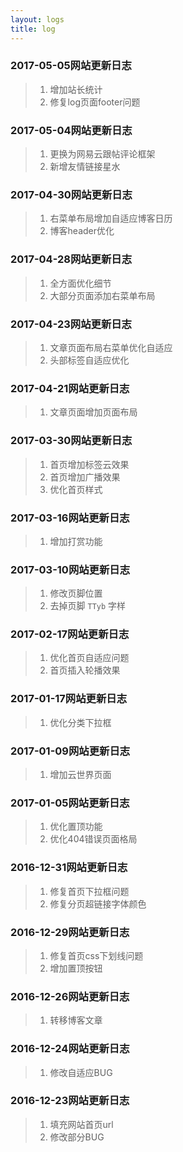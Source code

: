 ```yaml
---
layout: logs
title: log
---
```


### 2017-05-05网站更新日志
>1. 增加站长统计
>2. 修复log页面footer问题

### 2017-05-04网站更新日志
>1. 更换为网易云跟帖评论框架
>2. 新增友情链接星水

### 2017-04-30网站更新日志
>1. 右菜单布局增加自适应博客日历
>2. 博客header优化

### 2017-04-28网站更新日志
>1. 全方面优化细节
>2. 大部分页面添加右菜单布局

### 2017-04-23网站更新日志
>1. 文章页面布局右菜单优化自适应
>2. 头部标签自适应优化

### 2017-04-21网站更新日志
>1. 文章页面增加页面布局

### 2017-03-30网站更新日志
>1. 首页增加标签云效果
>2. 首页增加广播效果
>3. 优化首页样式


### 2017-03-16网站更新日志
>1. 增加打赏功能

### 2017-03-10网站更新日志
>1. 修改页脚位置
>2. 去掉页脚 `TTyb` 字样

### 2017-02-17网站更新日志
>1. 优化首页自适应问题
>2. 首页插入轮播效果

### 2017-01-17网站更新日志
>1. 优化分类下拉框

### 2017-01-09网站更新日志
>1. 增加云世界页面

### 2017-01-05网站更新日志
>1. 优化置顶功能
>2. 优化404错误页面格局

### 2016-12-31网站更新日志
>1. 修复首页下拉框问题
>2. 修复分页超链接字体颜色

### 2016-12-29网站更新日志
>1. 修复首页css下划线问题
>2. 增加置顶按钮

### 2016-12-26网站更新日志
>1. 转移博客文章

### 2016-12-24网站更新日志
>1. 修改自适应BUG

### 2016-12-23网站更新日志
>1. 填充网站首页url
>2. 修改部分BUG
